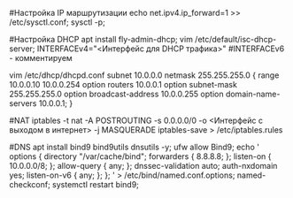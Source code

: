 #Настройка IP маршрутизации
echo net.ipv4.ip_forward=1 >> /etc/sysctl.conf;
sysctl -p;

#Настройка DHCP
apt install fly-admin-dhcp;
vim /etc/default/isc-dhcp-server;
INTERFACEv4="<Интерфейс для DHCP трафика>"
#INTERFACEv6 - комментируем

vim /etc/dhcp/dhcpd.conf
subnet 10.0.0.0 netmask 255.255.255.0 {
	range 10.0.0.10 10.0.0.254
	option routers 10.0.0.1
	option subnet-mask 255.255.255.0
	option broadcast-address 10.0.0.255
	option domain-name-servers 10.0.0.1;
}

#NAT
iptables -t nat -A POSTROUTING -s 0.0.0.0/0 -о <Интерфейс с выходом в интернет> -j MASQUERADE
iptables-save > /etc/iptables.rules

#DNS
apt install bind9 bind9utils dnsutils -y;
ufw allow Bind9;
echo '
options {
	directory "/var/cache/bind";
	forwarders {
		8.8.8.8;
	};
	listen-on { 10.0.0.0/8; };
	allow-query { any; };
	dnssec-validation auto;
	auth-nxdomain yes;
	listen-on-v6 { any; };
}; ' > /etc/bind/named.conf.options;
named-checkconf;
systemctl restart bind9;

